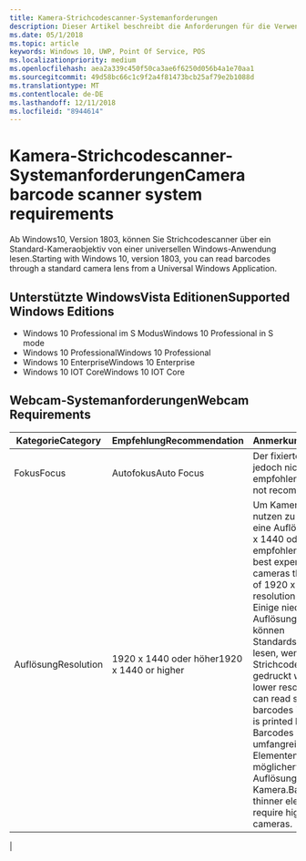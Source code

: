 ```yaml
---
title: Kamera-Strichcodescanner-Systemanforderungen
description: Dieser Artikel beschreibt die Anforderungen für die Verwendung der Kamera-Strichcodescanner von einer UWP-App.
ms.date: 05/1/2018
ms.topic: article
keywords: Windows 10, UWP, Point Of Service, POS
ms.localizationpriority: medium
ms.openlocfilehash: aea2a339c450f50ca3ae6f6250d056b4a1e70aa1
ms.sourcegitcommit: 49d58bc66c1c9f2a4f81473bcb25af79e2b1088d
ms.translationtype: MT
ms.contentlocale: de-DE
ms.lasthandoff: 12/11/2018
ms.locfileid: "8944614"
---
```

# <a name="camera-barcode-scanner-system-requirements"></a><span data-ttu-id="f7942-104">Kamera-Strichcodescanner-Systemanforderungen</span><span class="sxs-lookup"><span data-stu-id="f7942-104">Camera barcode scanner system requirements</span></span>
<span data-ttu-id="f7942-105">Ab Windows10, Version 1803, können Sie Strichcodescanner über ein Standard-Kameraobjektiv von einer universellen Windows-Anwendung lesen.</span><span class="sxs-lookup"><span data-stu-id="f7942-105">Starting with Windows 10, version 1803, you can read barcodes through a standard camera lens from a Universal Windows Application.</span></span>

## <a name="supported-windows-editions"></a><span data-ttu-id="f7942-106">Unterstützte WindowsVista Editionen</span><span class="sxs-lookup"><span data-stu-id="f7942-106">Supported Windows Editions</span></span>
- <span data-ttu-id="f7942-107">Windows 10 Professional im S Modus</span><span class="sxs-lookup"><span data-stu-id="f7942-107">Windows 10 Professional in S mode</span></span>
- <span data-ttu-id="f7942-108">Windows 10 Professional</span><span class="sxs-lookup"><span data-stu-id="f7942-108">Windows 10 Professional</span></span>
- <span data-ttu-id="f7942-109">Windows 10 Enterprise</span><span class="sxs-lookup"><span data-stu-id="f7942-109">Windows 10 Enterprise</span></span>
- <span data-ttu-id="f7942-110">Windows 10 IOT Core</span><span class="sxs-lookup"><span data-stu-id="f7942-110">Windows 10 IOT Core</span></span>


## <a name="webcam-requirements"></a><span data-ttu-id="f7942-111">Webcam-Systemanforderungen</span><span class="sxs-lookup"><span data-stu-id="f7942-111">Webcam Requirements</span></span>
| <span data-ttu-id="f7942-112">Kategorie</span><span class="sxs-lookup"><span data-stu-id="f7942-112">Category</span></span>      | <span data-ttu-id="f7942-113">Empfehlung</span><span class="sxs-lookup"><span data-stu-id="f7942-113">Recommendation</span></span>           | <span data-ttu-id="f7942-114">Anmerkungen</span><span class="sxs-lookup"><span data-stu-id="f7942-114">Comments</span></span> |
| ------------- | ------------------------ | -------- |
| <span data-ttu-id="f7942-115">Fokus</span><span class="sxs-lookup"><span data-stu-id="f7942-115">Focus</span></span>         | <span data-ttu-id="f7942-116">Autofokus</span><span class="sxs-lookup"><span data-stu-id="f7942-116">Auto Focus</span></span>               | <span data-ttu-id="f7942-117">Der fixierte Fokus wird jedoch nicht empfohlen</span><span class="sxs-lookup"><span data-stu-id="f7942-117">Fixed focus is not recommended</span></span> |
| <span data-ttu-id="f7942-118">Auflösung</span><span class="sxs-lookup"><span data-stu-id="f7942-118">Resolution</span></span>    | <span data-ttu-id="f7942-119">1920 x 1440 oder höher</span><span class="sxs-lookup"><span data-stu-id="f7942-119">1920 x 1440 or higher</span></span>    | <span data-ttu-id="f7942-120">Um Kameras optimal nutzen zu können, wird eine Auflösung von 1920 x 1440 oder höher empfohlen.</span><span class="sxs-lookup"><span data-stu-id="f7942-120">We have had best experience with cameras that are capable of 1920 x 1440 resolution or higher.</span></span>  <span data-ttu-id="f7942-121">Einige niedrigere Auflösungen bei Kameras können Standardstrichcodes lesen, wenn der Strichcode groß genug gedruckt wird.</span><span class="sxs-lookup"><span data-stu-id="f7942-121">Some lower resolution cameras can read standard barcodes if the barcode is printed large enough.</span></span> <span data-ttu-id="f7942-122">Barcodes mit weniger umfangreichen Elementen benötigen möglicherweise höhere Auflösungen bei einer Kamera.</span><span class="sxs-lookup"><span data-stu-id="f7942-122">Barcodes with thinner elements may require higher resolution cameras.</span></span> |
|

